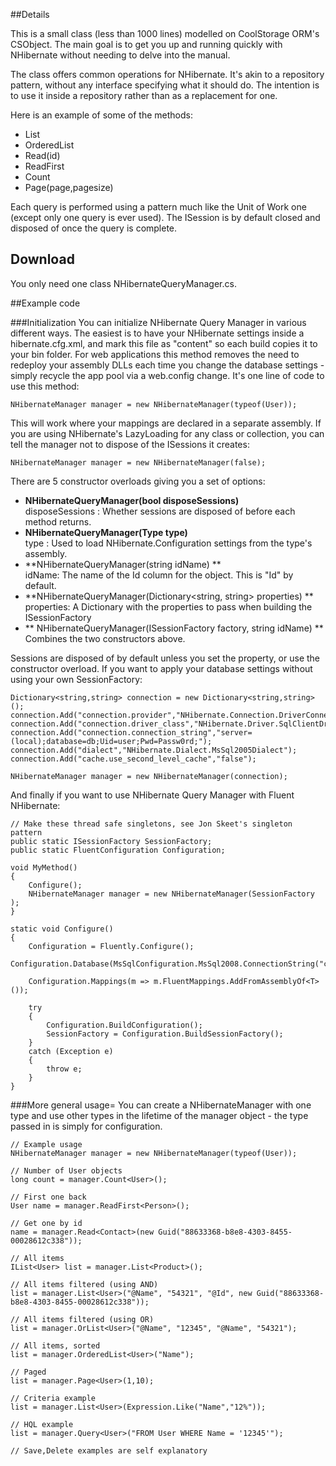 ##Details

This is a small class (less than 1000 lines) modelled on CoolStorage ORM's CSObject. The main goal is to get you up and running quickly with NHibernate without needing to delve into the manual.

The class offers common operations for NHibernate. It's akin to a repository pattern, without any interface specifying what it should do. The intention is to use it inside a repository rather than as a replacement for one.

Here is an example of some of the methods:

 * List
 * OrderedList
 * Read(id)
 * ReadFirst
 * Count
 * Page(page,pagesize)

Each query is performed using a pattern much like the Unit of Work one (except only one query is ever used). The ISession is by default closed and disposed of once the query is complete.

## Download 
You only need one class NHibernateQueryManager.cs.

##Example code

###Initialization
You can initialize NHibernate Query Manager in various different ways. The easiest is to have your NHibernate settings inside a hibernate.cfg.xml, and mark this file as "content" so each build copies it to your bin folder. For web applications this method removes the need to redeploy your assembly DLLs each time you change the database settings - simply recycle the app pool via a web.config change. It's one line of code to use this method:

	NHibernateManager manager = new NHibernateManager(typeof(User));


This will work where your mappings are declared in a separate assembly. If you are using NHibernate's LazyLoading for any class or collection, you can tell the manager not to dispose of the ISessions it creates:

	NHibernateManager manager = new NHibernateManager(false);

There are 5 constructor overloads giving you a set of options:

* **NHibernateQueryManager(bool disposeSessions)**  
disposeSessions : Whether sessions are disposed of before each method returns.
* **NHibernateQueryManager(Type type)**  
type : Used to load NHibernate.Configuration settings from the type's assembly.
*  **NHibernateQueryManager(string idName) **  
idName: The name of the Id column for the object. This is "Id" by default.
*  **NHibernateQueryManager(Dictionary<string, string> properties) **  
properties: A Dictionary with the properties to pass when building the ISessionFactory
* ** NHibernateQueryManager(ISessionFactory factory, string idName) **  
Combines the two constructors above.

Sessions are disposed of by default unless you set the property, or use the constructor overload. If you want to apply your database settings without using your own SessionFactory:

	Dictionary<string,string> connection = new Dictionary<string,string>();
	connection.Add("connection.provider","NHibernate.Connection.DriverConnectionProvider");
	connection.Add("connection.driver_class","NHibernate.Driver.SqlClientDriver");
	connection.Add("connection.connection_string","server=(local);database=db;Uid=user;Pwd=Passw0rd;");
	connection.Add("dialect","NHibernate.Dialect.MsSql2005Dialect");
	connection.Add("cache.use_second_level_cache","false");

	NHibernateManager manager = new NHibernateManager(connection);


And finally if you want to use NHibernate Query Manager with Fluent NHibernate:

	// Make these thread safe singletons, see Jon Skeet's singleton pattern
	public static ISessionFactory SessionFactory;
	public static FluentConfiguration Configuration;

	void MyMethod()
	{
		Configure();
		NHibernateManager manager = new NHibernateManager(SessionFactory );
	}

	static void Configure()
	{
		Configuration = Fluently.Configure();
		Configuration.Database(MsSqlConfiguration.MsSql2008.ConnectionString("connection"));
		
		Configuration.Mappings(m => m.FluentMappings.AddFromAssemblyOf<T>());
		
		try
		{
			Configuration.BuildConfiguration();
			SessionFactory = Configuration.BuildSessionFactory();
		}
		catch (Exception e)
		{
			throw e;
		}
	}

###More general usage=
You can create a NHibernateManager with one type and use other types in the lifetime of the manager object - the type passed in is simply for configuration.

	// Example usage
	NHibernateManager manager = new NHibernateManager(typeof(User));

	// Number of User objects
	long count = manager.Count<User>();

	// First one back
	User name = manager.ReadFirst<Person>();

	// Get one by id
	name = manager.Read<Contact>(new Guid("88633368-b8e8-4303-8455-00028612c338"));

	// All items
	IList<User> list = manager.List<Product>();

	// All items filtered (using AND)
	list = manager.List<User>("@Name", "54321", "@Id", new Guid("88633368-b8e8-4303-8455-00028612c338"));

	// All items filtered (using OR)
	list = manager.OrList<User>("@Name", "12345", "@Name", "54321");

	// All items, sorted
	list = manager.OrderedList<User>("Name");

	// Paged
	list = manager.Page<User>(1,10);

	// Criteria example
	list = manager.List<User>(Expression.Like("Name","12%"));

	// HQL example
	list = manager.Query<User>("FROM User WHERE Name = '12345'");

	// Save,Delete examples are self explanatory
